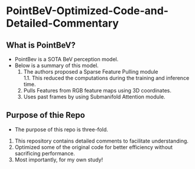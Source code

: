 # PointBeV-Optimized-Code-and-Detailed-Commentary

## What is PointBeV?
- PointBev is a SOTA BeV perception model.
- Below is a summary of this model.
  1. The authors proposed a Sparse Feature Pulling module  
    1.1. This reduced the computations during the training and inference time.
    2. Pulls Features from RGB feature maps using 3D coordinates.
    3. Uses past frames by using Submanifold Attention module.

## Purpose of thie Repo
- The purpose of this repo is three-fold.
 1. This repository contains detailed comments to facilitate understanding.
 2. Optimized some of the original code for better efficiency without sacrificing performance.
 3. Most importantly, for my own study!